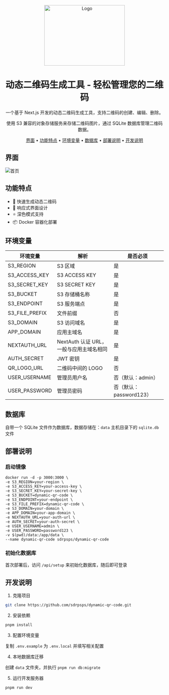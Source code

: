 <p align="center">
  <img src="https://y.gtimg.cn/music/photo_new/T053M000004Amlfr4OcARI.jpg" alt="Logo" width="256" height="192">
  <h1 align="center">动态二维码生成工具 - 轻松管理您的二维码</h1>
</p>

<p align="center">一个基于 Next.js 开发的动态二维码生成工具，支持二维码的创建、编辑、删除。</p>
<p align="center">使用 S3 兼容的对象存储服务来存储二维码图片，通过 SQLite 数据库管理二维码数据。</p>

<p align="center">
  <a href="#界面">界面</a> •
  <a href="#功能特点">功能特点</a> •
  <a href="#环境变量">环境变量</a> •
  <a href="#数据库">数据库</a> •
  <a href="#部署说明">部署说明</a> •
  <a href="#开发说明">开发说明</a>
</p>

## 界面

![首页](https://y.gtimg.cn/music/photo_new/T053M000000KEX7321MYoR.png)

## 功能特点

- 🚀 快速生成动态二维码
- 📱 响应式界面设计
- ⭐ 深色模式支持
- 📦 Docker 容器化部署

## 环境变量

| 环境变量       | 解析                                    | 是否必须                |
| -------------- | --------------------------------------- | ----------------------- |
| S3_REGION      | S3 区域                                 | 是                      |
| S3_ACCESS_KEY  | S3 ACCESS KEY                           | 是                      |
| S3_SECRET_KEY  | S3 SECRET KEY                           | 是                      |
| S3_BUCKET      | S3 存储桶名称                           | 是                      |
| S3_ENDPOINT    | S3 服务端点                             | 是                      |
| S3_FILE_PREFIX | 文件前缀                                | 否                      |
| S3_DOMAIN      | S3 访问域名                             | 是                      |
| APP_DOMAIN     | 应用主域名                              | 是                      |
| NEXTAUTH_URL   | NextAuth 认证 URL，一般与应用主域名相同 | 是                      |
| AUTH_SECRET    | JWT 密钥                                | 是                      |
| QR_LOGO_URL    | 二维码中间的 LOGO                       | 否                      |
| USER_USERNAME  | 管理员用户名                            | 否（默认：admin）       |
| USER_PASSWORD  | 管理员密码                              | 否（默认：password123） |

## 数据库

自带一个 SQLite 文件作为数据库，数据存储在：`data` 主机目录下的 `sqlite.db` 文件

## 部署说明

### 启动镜像

```shell
docker run -d -p 3000:3000 \
-e S3_REGION=your-region \
-e S3_ACCESS_KEY=your-access-key \
-e S3_SECRET_KEY=your-secret-key \
-e S3_BUCKET=dynamic-qr-code \
-e S3_ENDPOINT=your-endpoint \
-e S3_FILE_PREFIX=dynamic-qr-code \
-e S3_DOMAIN=your-domain \
-e APP_DOMAIN=your-app-domain \
-e NEXTAUTH_URL=your-auth-url \
-e AUTH_SECRET=your-auth-secret \
-e USER_USERNAME=admin \
-e USER_PASSWORD=password123 \
-v $(pwd)/data:/app/data \
--name dynamic-qr-code sdrpsps/dynamic-qr-code
```

### 初始化数据库

首次部署后，访问 `/api/setup` 来初始化数据库，随后即可登录

## 开发说明

1. 克隆项目

```bash
git clone https://github.com/sdrpsps/dynamic-qr-code.git
```

2. 安装依赖

```bash
pnpm install
```

3. 配置环境变量

复制 `.env.example` 为 `.env.local` 并填写相关配置

4. 本地数据库迁移

创建 `data` 文件夹，并执行 `pnpm run db:migrate`

5. 运行开发服务器

```bash
pnpm run dev
```
